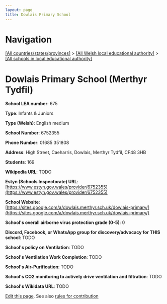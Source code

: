 ```yaml
---
layout: page
title: Dowlais Primary School
---
```

# Navigation

[[All countries/states/provinces]](../../..) > [[All Welsh local educational authority]](../..) > [[All schools in local educational authority]](..)

# Dowlais Primary School (Merthyr Tydfil)

**School LEA number**: 675

**Type**: Infants & Juniors

**Type (Welsh)**: English medium

**School Number**: 6752355

**Phone Number**: 01685 351808

**Address**: High Street, Caeharris, Dowlais, Merthyr Tydfil, CF48 3HB

**Students**: 169

**Wikipedia URL**: TODO

**Estyn (Schools Inspectorate) URL**: [https://www.estyn.gov.wales/provider/6752355](https://www.estyn.gov.wales/provider/6752355)

**School Website**: [https://sites.google.com/a/dowlais.merthyr.sch.uk/dowlais-primary/](https://sites.google.com/a/dowlais.merthyr.sch.uk/dowlais-primary/)

**School's overall airborne virus protection grade (0-5)**: 0

**Discord, Facebook, or WhatsApp group for discovery/advocacy for THIS school**: TODO

**School's policy on Ventilation**: TODO

**School's Ventilation Work Completion**: TODO

**School's Air-Purification**: TODO

**School's CO2 monitoring to actively drive ventilation and filtration**: TODO

**School's Wikidata URL**: TODO




[Edit this page](https://github.com/ventilate-schools/Wales/edit/prif/./Merthyr_Tydfil/Dowlais_Primary_School.md). See also [rules for contribution](../../../contribution-rules/)